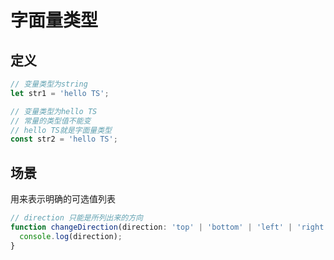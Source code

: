 # 字面量类型

## 定义

```js
// 变量类型为string
let str1 = 'hello TS';

// 变量类型为hello TS
// 常量的类型值不能变
// hello TS就是字面量类型
const str2 = 'hello TS';
```

## 场景

用来表示明确的可选值列表

```js
// direction 只能是所列出来的方向
function changeDirection(direction: 'top' | 'bottom' | 'left' | 'right') {
  console.log(direction);
}
```
